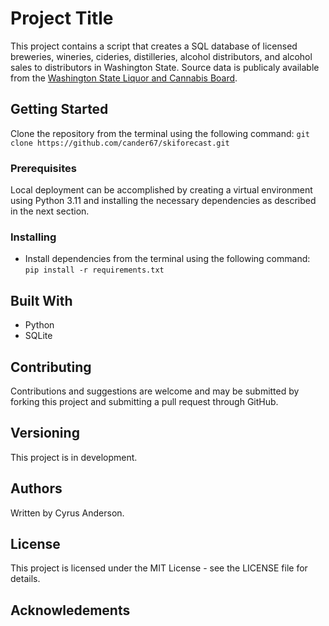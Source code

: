 # Project Title
This project contains a script that creates a SQL database of licensed breweries, wineries, cideries, distilleries, alcohol distributors, and alcohol sales to distributors in Washington State. Source data is publicaly available from the [Washington State Liquor and Cannabis Board](https://lcb.wa.gov/).

## Getting Started
Clone the repository from the terminal using the following command: `git clone https://github.com/cander67/skiforecast.git`

### Prerequisites
Local deployment can be accomplished by creating a virtual environment using Python 3.11 and installing the necessary dependencies as described in the next section.

### Installing
- Install dependencies from the terminal using the following command: `pip install -r requirements.txt`

## Built With
- Python
- SQLite

## Contributing
Contributions and suggestions are welcome and may be submitted by forking this project and submitting a pull request through GitHub.

## Versioning
This project is in development.

## Authors
Written by Cyrus Anderson.

## License
This project is licensed under the MIT License - see the LICENSE file for details.

## Acknowledements
